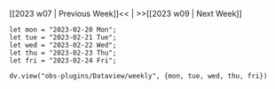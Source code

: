 [[2023 w07 | Previous Week]]<< | >>[[2023 w09 | Next Week]]

```dataviewjs
let mon = "2023-02-20 Mon";
let tue = "2023-02-21 Tue";
let wed = "2023-02-22 Wed";
let thu = "2023-02-23 Thu";
let fri = "2023-02-24 Fri";

dv.view("obs-plugins/Dataview/weekly", {mon, tue, wed, thu, fri})
```